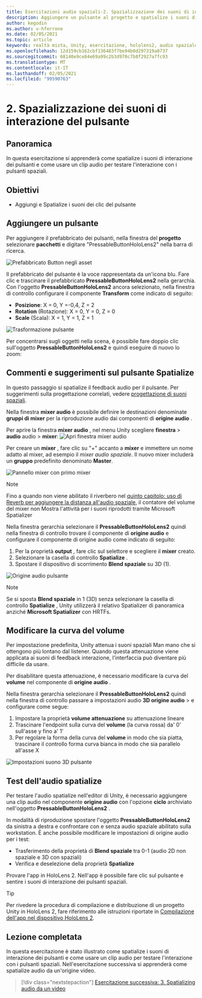```yaml
---
title: Esercitazioni audio spaziali-2. Spazializzazione dei suoni di interazione del pulsante
description: Aggiungere un pulsante al progetto e spatialize i suoni di interazione dei pulsanti.
author: kegodin
ms.author: v-hferrone
ms.date: 02/05/2021
ms.topic: article
keywords: realtà mista, Unity, esercitazione, hololens2, audio spaziale, MRTK, Toolkit per realtà mista, UWP, Windows 10, HRTF, funzione di trasferimento correlato alla testa, riverbero, Microsoft Spatializer, prefabbricati, curva del volume
ms.openlocfilehash: 12d159cb162cbf136483f7be94b0d297319a0737
ms.sourcegitcommit: 68140e9ce84e69a99c2b3d970c7b8f2927a7fc93
ms.translationtype: MT
ms.contentlocale: it-IT
ms.lasthandoff: 02/05/2021
ms.locfileid: "99590763"
---
```

# <a name="2-spatializing-button-interaction-sounds"></a>2. Spazializzazione dei suoni di interazione del pulsante

## <a name="overview"></a>Panoramica

In questa esercitazione si apprenderà come spatialize i suoni di interazione dei pulsanti e come usare un clip audio per testare l'interazione con i pulsanti spaziali.  

## <a name="objectives"></a>Obiettivi

* Aggiungi e Spatialize i suoni dei clic del pulsante

## <a name="add-a-button"></a>Aggiungere un pulsante

Per aggiungere il prefabbricato dei pulsanti, nella finestra del **progetto** selezionare **pacchetti** e digitare "PressableButtonHoloLens2" nella barra di ricerca.

![Prefabbricato Button negli asset](images/spatial-audio/spatial-audio-02-section1-step1-1.png)

Il prefabbricato del pulsante è la voce rappresentata da un'icona blu. Fare clic e trascinare il prefabbricato **PressableButtonHoloLens2** nella gerarchia. Con l'oggetto **PressableButtonHoloLens2** ancora selezionato, nella finestra di controllo configurare il componente **Transform** come indicato di seguito:

* **Posizione**: X = 0, Y =-0,4, Z = 2
* **Rotation** (Rotazione): X = 0, Y = 0, Z = 0
* **Scale** (Scala): X = 1, Y = 1, Z = 1

![Trasformazione pulsante](images/spatial-audio/spatial-audio-02-section1-step1-2.png)

Per concentrarsi sugli oggetti nella scena, è possibile fare doppio clic sull'oggetto **PressableButtonHoloLens2** e quindi eseguire di nuovo lo zoom:

## <a name="spatialize-button-feedback"></a>Commenti e suggerimenti sul pulsante Spatialize

In questo passaggio si spatialize il feedback audio per il pulsante. Per suggerimenti sulla progettazione correlati, vedere [progettazione di suoni spaziali](../../../design/spatial-sound-design.md).

Nella finestra **mixer audio** è possibile definire le destinazioni denominate **gruppi di mixer** per la riproduzione audio dai componenti di **origine audio** .

Per aprire la finestra **mixer audio** , nel menu Unity scegliere **finestra**  >  **audio** audio  >  **mixer**: ![ Apri finestra mixer audio](images/spatial-audio/spatial-audio-02-section2-step1-1.png)

 Per creare un **mixer** , fare clic su "+" accanto a **mixer** e immettere un nome adatto al mixer, ad esempio il _mixer audio spaziale_. Il nuovo mixer includerà un **gruppo** predefinito denominato **Master**.

![Pannello mixer con primo mixer](images/spatial-audio/spatial-audio-02-section2-step1-2.png)

> [!NOTE]
> Fino a quando non viene abilitato il riverbero nel [quinto capitolo: uso di Reverb per aggiungere la distanza all'audio spaziale](unity-spatial-audio-ch5.md), il contatore del volume del mixer non Mostra l'attività per i suoni riprodotti tramite Microsoft Spatializer

Nella finestra gerarchia selezionare il **PressableButtonHoloLens2** quindi nella finestra di controllo trovare il componente di **origine audio** e configurare il componente di origine audio come indicato di seguito:

1. Per la proprietà **output** , fare clic sul selettore e scegliere il **mixer** creato.
2. Selezionare la casella di controllo **Spatialize** .
3. Spostare il dispositivo di scorrimento **Blend spaziale** su 3D (1).

![Origine audio pulsante](images/spatial-audio/spatial-audio-02-section2-step1-3.png)

> [!NOTE]
> Se si sposta **Blend spaziale** in 1 (3D) senza selezionare la casella di controllo **Spatialize** , Unity utilizzerà il relativo Spatializer di panoramica anziché **Microsoft Spatializer** con HRTFs.

## <a name="adjust-the-volume-curve"></a>Modificare la curva del volume

Per impostazione predefinita, Unity attenua i suoni spaziali Man mano che si ottengono più lontano dal listener. Quando questa attenuazione viene applicata ai suoni di feedback interazione, l'interfaccia può diventare più difficile da usare.

Per disabilitare questa attenuazione, è necessario modificare la curva del **volume** nel componente di **origine audio** .

Nella finestra gerarchia selezionare il **PressableButtonHoloLens2** quindi nella finestra di controllo passare a impostazioni audio **3D origine audio**  >   e configurare come segue:

1. Impostare la proprietà **volume attenuazione** su attenuazione lineare
2. Trascinare l'endpoint sulla curva del **volume** (la curva rossa) da' 0' sull'asse y fino a' 1'
3. Per regolare la forma della curva del **volume** in modo che sia piatta, trascinare il controllo forma curva bianca in modo che sia parallelo all'asse X

![Impostazioni suono 3D pulsante](images/spatial-audio/spatial-audio-02-section3-step1-1.png)

## <a name="testing-the-spatialize-audio"></a>Test dell'audio spatialize

Per testare l'audio spatialize nell'editor di Unity, è necessario aggiungere una clip audio nel componente **origine audio** con l'opzione **ciclo** archiviato nell'oggetto **PressableButtonHoloLens2** .

In modalità di riproduzione spostare l'oggetto **PressableButtonHoloLens2** da sinistra a destra e confrontare con e senza audio spaziale abilitato sulla workstation. È anche possibile modificare le impostazioni di origine audio per i test:

* Trasferimento della proprietà di **Blend spaziale** tra 0-1 (audio 2D non spaziale e 3D con spaziali)
* Verifica e deselezione della proprietà **Spatialize**

Provare l'app in HoloLens 2. Nell'app è possibile fare clic sul pulsante e sentire i suoni di interazione dei pulsanti spaziali.

> [!TIP]
> Per rivedere la procedura di compilazione e distribuzione di un progetto Unity in HoloLens 2, fare riferimento alle istruzioni riportate in [Compilazione dell'app nel dispositivo HoloLens 2](mr-learning-base-02.md#building-your-application-to-your-hololens-2).

## <a name="congratulations"></a>Lezione completata

In questa esercitazione è stato illustrato come spatialize i suoni di interazione dei pulsanti e come usare un clip audio per testare l'interazione con i pulsanti spaziali. Nell'esercitazione successiva si apprenderà come spatialize audio da un'origine video.

> [!div class="nextstepaction"]
> [Esercitazione successiva: 3. Spatializing audio da un video](unity-spatial-audio-ch3.md)
